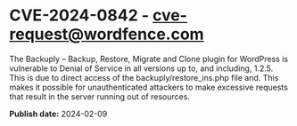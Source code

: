 # CVE-2024-0842 - cve-request@wordfence.com

The Backuply – Backup, Restore, Migrate and Clone plugin for WordPress is vulnerable to Denial of Service in all versions up to, and including, 1.2.5. This is due to direct access of the backuply/restore_ins.php file and. This makes it possible for unauthenticated attackers to make excessive requests that result in the server running out of resources.

**Publish date:** 2024-02-09
